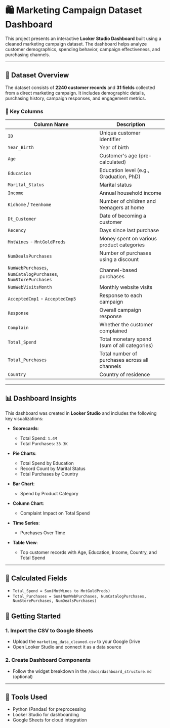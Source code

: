 
# 🛍️ Marketing Campaign Dataset Dashboard

This project presents an interactive **Looker Studio Dashboard** built using a cleaned marketing campaign dataset. The dashboard helps analyze customer demographics, spending behavior, campaign effectiveness, and purchasing channels.

---

## 📁 Dataset Overview

The dataset consists of **2240 customer records** and **31 fields** collected from a direct marketing campaign. It includes demographic details, purchasing history, campaign responses, and engagement metrics.

### 🔑 Key Columns

| Column Name         | Description |
|---------------------|-------------|
| `ID`                | Unique customer identifier |
| `Year_Birth`        | Year of birth |
| `Age`               | Customer's age (pre-calculated) |
| `Education`         | Education level (e.g., Graduation, PhD) |
| `Marital_Status`    | Marital status |
| `Income`            | Annual household income |
| `Kidhome` / `Teenhome` | Number of children and teenagers at home |
| `Dt_Customer`       | Date of becoming a customer |
| `Recency`           | Days since last purchase |
| `MntWines` - `MntGoldProds` | Money spent on various product categories |
| `NumDealsPurchases` | Number of purchases using a discount |
| `NumWebPurchases`, `NumCatalogPurchases`, `NumStorePurchases` | Channel-based purchases |
| `NumWebVisitsMonth` | Monthly website visits |
| `AcceptedCmp1` - `AcceptedCmp5` | Response to each campaign |
| `Response`          | Overall campaign response |
| `Complain`          | Whether the customer complained |
| `Total_Spend`       | Total monetary spend (sum of all categories) |
| `Total_Purchases`   | Total number of purchases across all channels |
| `Country`           | Country of residence |

---

## 📊 Dashboard Insights
This dashboard was created in **Looker Studio** and includes the following key visualizations:

- **Scorecards**: 
  - Total Spend: `1.4M`
  - Total Purchases: `33.3K`

- **Pie Charts**:
  - Total Spend by Education
  - Record Count by Marital Status
  - Total Purchases by Country

- **Bar Chart**:
  - Spend by Product Category

- **Column Chart**:
  - Complaint Impact on Total Spend

- **Time Series**:
  - Purchases Over Time

- **Table View**:
  - Top customer records with Age, Education, Income, Country, and Total Spend

---

## 📌 Calculated Fields

- `Total_Spend = Sum(MntWines to MntGoldProds)`
- `Total_Purchases = Sum(NumWebPurchases, NumCatalogPurchases, NumStorePurchases, NumDealsPurchases)`


## 🚀 Getting Started

### 1. Import the CSV to Google Sheets
- Upload the `marketing_data_cleaned.csv` to your Google Drive
- Open Looker Studio and connect it as a data source

### 2. Create Dashboard Components
- Follow the widget breakdown in the `/docs/dashboard_structure.md` (optional)

---

## 🤖 Tools Used
- Python (Pandas) for preprocessing
- Looker Studio for dashboarding
- Google Sheets for cloud integration




